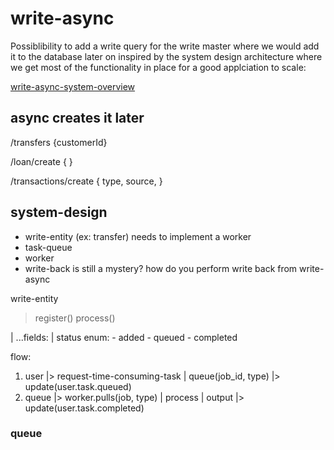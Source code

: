 # write-async

Possiblibility to add a write query for the write master where we would add it to the database later on
inspired by the system design architecture where we get most of the functionality in place for a good applciation to scale:

[write-async-system-overview](https://github.com/donnemartin/system-design-primer#system-design-topics-start-here)

## async creates it later

/transfers {customerId}

/loan/create {
}

/transactions/create {
type,
source,
}

## system-design

- write-entity (ex: transfer) needs to implement a worker
- task-queue
- worker
- write-back is still a mystery? how do you perform write back from write-async

write-entity

> register()
> process()

| ...fields:
| status enum: - added - queued - completed

flow:

1. user |> request-time-consuming-task | queue(job_id, type) |> update(user.task.queued)
2. queue |> worker.pulls(job, type) | process | output |> update(user.task.completed)

### queue
